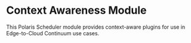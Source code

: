 # Context Awareness Module

This Polaris Scheduler module provides context-aware plugins for use in Edge-to-Cloud Continuum use cases.
